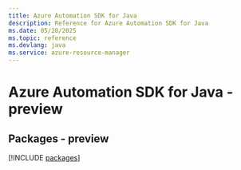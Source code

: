 ```yaml
---
title: Azure Automation SDK for Java
description: Reference for Azure Automation SDK for Java
ms.date: 05/28/2025
ms.topic: reference
ms.devlang: java
ms.service: azure-resource-manager
---
```

# Azure Automation SDK for Java - preview
## Packages - preview
[!INCLUDE [packages](automation-index.md)]